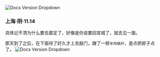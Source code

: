 ![Docs Version Dropdown](/img/tutorial/third.png)

### 上海·阴·11.14
具体记不清为什么要去嘉定了，好像是你说要回宣城了，就去见一面。

那天到了之后，在下面待了好久才上去敲门，蹭了一顿`羊肉锅仔`，差点把房子点了。
![Docs Version Dropdown](/img/printing/taiqiu1.jpg)

